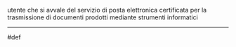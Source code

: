 utente che si avvale del servizio di posta elettronica certificata per la trasmissione di documenti prodotti mediante strumenti informatici

___
#def